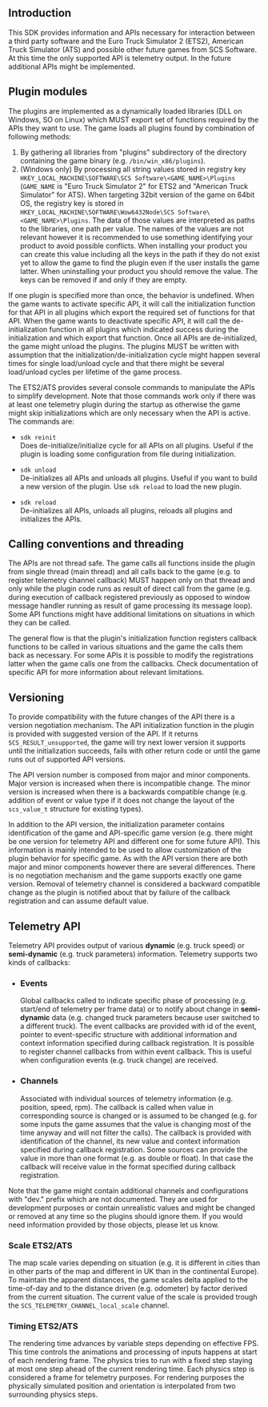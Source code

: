 ﻿## Introduction

This SDK provides information and APIs necessary for interaction between a third party software and the Euro Truck Simulator 2 (ETS2),  American Truck Simulator (ATS) and possible other future games from SCS Software. At this time the only supported API is telemetry output. In the future additional APIs might be implemented.

## Plugin modules

The plugins are implemented as a dynamically loaded libraries (DLL on Windows, SO on Linux) which MUST export set of functions required by the APIs they want to use. The game loads all plugins found by combination of following methods:

1) By gathering all libraries from "plugins" subdirectory of the directory containing the game binary (e.g. `/bin/win_x86/plugins`).
1) (Windows only) By processing all string values stored in registry key `HKEY_LOCAL_MACHINE\SOFTWARE\SCS Software\<GAME_NAME>\Plugins` (`GAME_NAME` is "Euro Truck Simulator 2" for ETS2 and "American Truck Simulator" for ATS). When targeting 32bit version of the game on 64bit OS, the registry key is stored in `HKEY_LOCAL_MACHINE\SOFTWARE\Wow6432Node\SCS Software\<GAME_NAME>\Plugins`. The data of those values are interpreted as paths to the libraries, one path per value. The names of the values are not relevant however it is recommended to use something identifying your product to avoid possible conflicts. When installing your product you can create this value including all the keys in the path if they do not exist yet to allow the game to find the plugin even if the user installs the game latter. When uninstalling your product you should remove the value. The keys can be removed if and only if they are empty.

If one plugin is specified more than once, the behavior is undefined. When the game wants to activate specific API, it will call the initialization function for that API in all plugins which export the required set of functions for that API. When the game wants to deactivate specific API, it will call the de-initialization function in all plugins which indicated success during the initialization and which export that function. Once all APIs are de-initialized, the game might unload the plugins. The plugins MUST be written with assumption that the initialization/de-initialization cycle might happen several times for single load/unload cycle and that there might be several load/unload cycles per lifetime of the game process.

The ETS2/ATS provides several console commands to manipulate the APIs to simplify development. Note that those commands work only if there was at least one telemetry plugin during the startup as otherwise the game might skip initializations which are only necessary when the API is active. The commands are:

- `sdk reinit`  
Does de-initialize/initialize cycle for all APIs on all plugins. Useful if the plugin is loading some configuration from file during initialization.

- `sdk unload`  
De-initializes all APIs and unloads all plugins. Useful if you want to build a new version of the plugin. Use `sdk reload` to load the new plugin.

- `sdk reload`  
De-initializes all APIs, unloads all plugins, reloads all plugins and initializes the APIs.

## Calling conventions and threading

The APIs are not thread safe. The game calls all functions inside the plugin from single thread (main thread) and all calls back to the game (e.g. to register telemetry channel callback) MUST happen only on that thread and only while the plugin code runs as result of direct call from the game (e.g. during execution of callback registered previously as opposed to window message handler running as result of game processing its message loop). Some API functions might have additional limitations on situations in which they can be called.

The general flow is that the plugin's initialization function registers callback functions to be called in various situations and the game the calls them back as necessary. For some APIs it is possible to modify the registrations latter when the game calls one from the callbacks. Check documentation of specific API for more information about relevant limitations.

## Versioning

To provide compatibility with the future changes of the API there is a version negotiation mechanism. The API initialization function in the plugin is provided with suggested version of the API. If it returns `SCS_RESULT_unsupported`, the game will try next lower version it supports until the initialization succeeds, fails with other return code or until the game runs out of supported API versions.

The API version number is composed from major and minor components. Major version is increased when there is incompatible change. The minor version is increased when there is a backwards compatible change (e.g. addition of event or value type if it does not change the layout of the `scs_value_t` structure for existing types).

In addition to the API version, the initialization parameter contains identification of the game and API-specific game version (e.g. there might be one version for telemetry API and different one for some future API). This information is mainly intended to be used to allow customization of the plugin behavior for specific game. As with the API version there are both major and minor components however there are several differences. There is no negotiation mechanism and the game supports exactly one game version. Removal of telemetry channel is considered a backward compatible change as the plugin is notified about that by failure of the callback registration and can assume default value.

## Telemetry API
Telemetry API provides output of various **dynamic** (e.g. truck speed) or **semi-dynamic** (e.g. truck parameters) information. Telemetry supports two kinds of callbacks:

- ### Events
  Global callbacks called to indicate specific phase of processing (e.g. start/end of telemetry per frame data) or to notify about change in **semi-dynamic** data (e.g. changed truck parameters because user switched to a different truck). The event callbacks are provided with id of the event, pointer to event-specific structure with additional information and context information specified during callback registration. It is possible to register channel callbacks from within event callback. This is useful when configuration events (e.g. truck change) are received.

- ### Channels
  Associated with individual sources of telemetry information (e.g. position, speed, rpm). The callback is called when value in corresponding source is changed or is assumed to be changed (e.g. for some inputs the game assumes that the value is changing most of the time anyway and will not filter the calls). The callback is provided with identification of the channel, its new value and context information specified during callback registration. Some sources can provide the value in more than one format (e.g. as double or float). In that case the callback will receive value in the format specified during callback registration.

Note that the game might contain additional channels and configurations with "dev." prefix which are not documented. They are used for development purposes or contain unrealistic values and might be changed or removed at any time so the plugins should ignore them. If you would need information provided by those objects, please let us know.

### Scale ETS2/ATS

The map scale varies depending on situation (e.g. it is different in cities than in other parts of the map and different in UK than in the continental Europe). To maintain the apparent distances, the game scales delta applied to the time-of-day and to the distance driven (e.g. odometer) by factor derived from the current situation. The current value of the scale is provided trough the `SCS_TELEMETRY_CHANNEL_local_scale` channel.

### Timing ETS2/ATS

The rendering time advances by variable steps depending on effective FPS. This time controls the animations and processing of inputs happens at start of each rendering frame. The physics tries to run with a fixed step staying at most one step ahead of the current rendering time. Each physics step is considered a frame for telemetry purposes. For rendering purposes the physically simulated position and orientation is interpolated from two surrounding physics steps.
